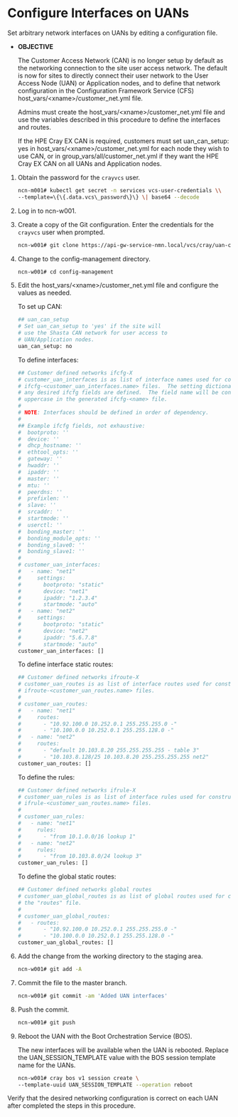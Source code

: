 
# Configure Interfaces on UANs

Set arbitrary network interfaces on UANs by editing a configuration file.

- **OBJECTIVE**

    The Customer Access Network \(CAN\) is no longer setup by default as the networking connection to the site user access network. The default is now for sites to directly connect their user network to the User Access Node \(UAN\) or Application nodes, and to define that network configuration in the Configuration Framework Service \(CFS\) host\_vars/<xname\>/customer\_net.yml file.

    Admins must create the host\_vars/<xname\>/customer\_net.yml file and use the variables described in this procedure to define the interfaces and routes.

    If the HPE Cray EX CAN is required, customers must set uan\_can\_setup: yes in host\_vars/<xname\>/customer\_net.yml for each node they wish to use CAN, or in group\_vars/all/customer\_net.yml if they want the HPE Cray EX CAN on all UANs and Application nodes.

1. Obtain the password for the `crayvcs` user.

    ```bash
    ncn-m001# kubectl get secret -n services vcs-user-credentials \\
    --template=\{\{.data.vcs\_password\}\} \| base64 --decode
    ```

2. Log in to ncn-w001.

3. Create a copy of the Git configuration. Enter the credentials for the `crayvcs` user when prompted.

    ```bash
    ncn-w001# git clone https://api-gw-service-nmn.local/vcs/cray/uan-config-management.git
    ```

4. Change to the config-management directory.

    ```bash
    ncn-w001# cd config-management
    ```

5. Edit the host\_vars/<xname\>/customer\_net.yml file and configure the values as needed.

    To set up CAN:

    ```bash
    ## uan_can_setup
    # Set uan_can_setup to 'yes' if the site will
    # use the Shasta CAN network for user access to
    # UAN/Application nodes.
    uan_can_setup: no
    ```

    To define interfaces:

    ```bash
    ## Customer defined networks ifcfg-X
    # customer_uan_interfaces is as list of interface names used for constructing
    # ifcfg-<customer_uan_interfaces.name> files.  The setting dictionary is where
    # any desired ifcfg fields are defined.  The field name will be converted to 
    # uppercase in the generated ifcfg-<name> file.
    #
    # NOTE: Interfaces should be defined in order of dependency.
    #
    ## Example ifcfg fields, not exhaustive:
    #  bootproto: ''
    #  device: ''
    #  dhcp_hostname: ''
    #  ethtool_opts: ''
    #  gateway: ''
    #  hwaddr: ''
    #  ipaddr: ''
    #  master: ''
    #  mtu: ''
    #  peerdns: ''
    #  prefixlen: ''
    #  slave: ''
    #  srcaddr: ''
    #  startmode: ''
    #  userctl: ''
    #  bonding_master: ''
    #  bonding_module_opts: ''
    #  bonding_slave0: ''
    #  bonding_slave1: ''
    # 
    # customer_uan_interfaces:
    #   - name: "net1"
    #     settings:
    #       bootproto: "static"
    #       device: "net1"
    #       ipaddr: "1.2.3.4"
    #       startmode: "auto"
    #   - name: "net2"
    #     settings:
    #       bootproto: "static"
    #       device: "net2"
    #       ipaddr: "5.6.7.8"
    #       startmode: "auto"
    customer_uan_interfaces: []
    
    ```

    To define interface static routes:

    ```bash
    ## Customer defined networks ifroute-X
    # customer_uan_routes is as list of interface routes used for constructing
    # ifroute-<customer_uan_routes.name> files.  
    # 
    # customer_uan_routes:
    #   - name: "net1"
    #     routes:
    #       - "10.92.100.0 10.252.0.1 255.255.255.0 -"
    #       - "10.100.0.0 10.252.0.1 255.255.128.0 -"
    #   - name: "net2"
    #     routes:
    #       - "default 10.103.8.20 255.255.255.255 - table 3"
    #       - "10.103.8.128/25 10.103.8.20 255.255.255.255 net2"
    customer_uan_routes: []
    ```

    To define the rules:

    ```bash
    ## Customer defined networks ifrule-X
    # customer_uan_rules is as list of interface rules used for constructing
    # ifrule-<customer_uan_routes.name> files.  
    # 
    # customer_uan_rules:
    #   - name: "net1"
    #     rules:
    #       - "from 10.1.0.0/16 lookup 1"
    #   - name: "net2"
    #     rules:
    #       - "from 10.103.8.0/24 lookup 3"
    customer_uan_rules: []
    ```

    To define the global static routes:

    ```bash
    ## Customer defined networks global routes
    # customer_uan_global_routes is as list of global routes used for constructing
    # the "routes" file.  
    # 
    # customer_uan_global_routes:
    #   - routes: 
    #       - "10.92.100.0 10.252.0.1 255.255.255.0 -"
    #       - "10.100.0.0 10.252.0.1 255.255.128.0 -"
    customer_uan_global_routes: []
    ```

6. Add the change from the working directory to the staging area.

    ```bash
    ncn-w001# git add -A
    ```

7. Commit the file to the master branch.

    ```bash
    ncn-w001# git commit -am 'Added UAN interfaces'
    ```

8. Push the commit.

    ```bash
    ncn-w001# git push
    ```

9. Reboot the UAN with the Boot Orchestration Service \(BOS\).

    The new interfaces will be available when the UAN is rebooted. Replace the UAN\_SESSION\_TEMPLATE value with the BOS session template name for the UANs.

    ```bash
    ncn-w001# cray bos v1 session create \
    --template-uuid UAN_SESSION_TEMPLATE --operation reboot
    ```

Verify that the desired networking configuration is correct on each UAN after completed the steps in this procedure.
